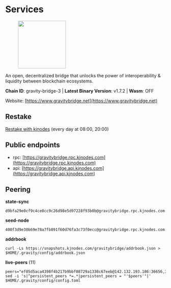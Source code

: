 # Services

<figure><img src="https://raw.githubusercontent.com/kj89/testnet_manuals/main/pingpub/logos/gravitybridge.png" width="150" alt=""><figcaption></figcaption></figure>

An open, decentralized bridge that unlocks the power of  interoperability & liquidity between blockchain ecosystems.

**Chain ID**: gravity-bridge-3 | **Latest Binary Version**: v1.7.2 | **Wasm**: OFF

Website: [https://www.gravitybridge.net](https://www.gravitybridge.net)

## Restake

[Restake with kjnodes](https://restake.app/gravitybridge/gravityvaloper1nw3uavthnjwsgrrjzav2wdg9m0pw7k4fc7hvlz) (every day at 08:00, 20:00)
## Public endpoints

* rpc: [https://gravitybridge.rpc.kjnodes.com](https://gravitybridge.rpc.kjnodes.com)
* api: [https://gravitybridge.api.kjnodes.com](https://gravitybridge.api.kjnodes.com)

## Peering

**state-sync**

```
d9bfa29e0cf9c4ce0cc9c26d98e5d97228f93b0b@gravitybridge.rpc.kjnodes.com:26656
```

**seed-node**

```
400f3d9e30b69e78a7fb891f60d76fa3c73f0ecc@gravitybridge.rpc.kjnodes.com:26659
```

**addrbook**
```
curl -Ls https://snapshots.kjnodes.com/gravitybridge/addrbook.json > $HOME/.gravity/config/addrbook.json
```

**live-peers** (11)
```
peers="ef05d5aca4398f4b217b9bbf08729a1338c67eeb@142.132.193.186:36656,32ec6bad2b67212d2cde5e01554cd2d22940ce03@142.132.154.176:26656,5568cb9d7585c9b9d8b1685510c3ce6d2a465e8c@15.235.44.50:26656,da401c011881747aa47b7348349edfc855794ba2@74.208.108.68:26656,8bc91ffabd860b6b54766ac3788d7c284e45b964@174.138.30.240:26656,fec4e193084be7321794246cf50887b1b91c6664@65.108.74.176:26656,e5a11a1a8a36f0910755d0fc3546e8e3198283da@18.156.199.4:26656,35aa2649d5986e9ae3aac47b5b629004c8be1748@95.217.225.212:26656,7ba85ad424e6bc299668617f9e1281a391955e34@94.130.111.155:26657,3eae7c785e7038b3c1376dc2fc8e6cff9d0ad709@65.108.121.110:14656,d9bfa29e0cf9c4ce0cc9c26d98e5d97228f93b0b@144.76.163.233:26656"
sed -i 's|^persistent_peers *=.*|persistent_peers = "'$peers'"|' $HOME/.gravity/config/config.toml
```
